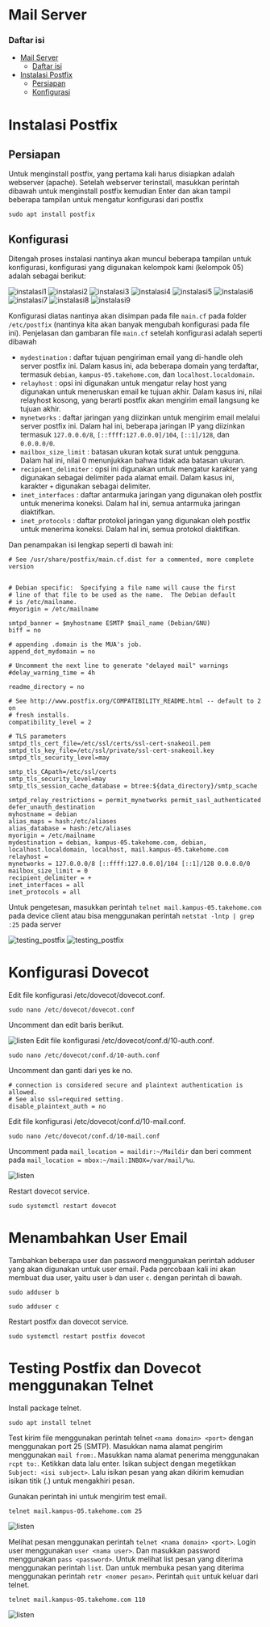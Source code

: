 # Mail Server

### Daftar isi

- [Mail Server](#mail-server)
  - [Daftar isi](#daftar-isi)
- [Instalasi Postfix](#instalasi-postfix)
  - [Persiapan](#persiapan)
  - [Konfigurasi](#konfigurasi)

# Instalasi Postfix

## Persiapan

Untuk menginstall postfix, yang pertama kali harus disiapkan adalah webserver (apache). Setelah webserver terinstall, masukkan perintah dibawah untuk menginstall postfix kemudian Enter dan akan tampil beberapa tampilan untuk mengatur konfigurasi dari postfix

```console
sudo apt install postfix
```

## Konfigurasi

Ditengah proses instalasi nantinya akan muncul beberapa tampilan untuk konfigurasi, konfigurasi yang digunakan kelompok kami (kelompok 05) adalah sebagai berikut:

![instalasi1](blob/postfix/install_1.png)
![instalasi2](blob/postfix/install_2.png)
![instalasi3](blob/postfix/install_3.png)
![instalasi4](blob/postfix/install_4.png)
![instalasi5](blob/postfix/install_5.png)
![instalasi6](blob/postfix/install_6.png)
![instalasi7](blob/postfix/install_7.png)
![instalasi8](blob/postfix/install_8.png)
![instalasi9](blob/postfix/install_9.png)

Konfigurasi diatas nantinya akan disimpan pada file `main.cf` pada folder `/etc/postfix` (nantinya kita akan banyak mengubah konfigurasi pada file ini). Penjelasan dan gambaran file `main.cf` setelah konfigurasi adalah seperti dibawah

- `mydestination` : daftar tujuan pengiriman email yang di-handle oleh server postfix ini. Dalam kasus ini, ada beberapa domain yang terdaftar, termasuk `debian`, `kampus-05.takehome.com`, dan `localhost.localdomain`.
- `relayhost` : opsi ini digunakan untuk mengatur relay host yang digunakan untuk meneruskan email ke tujuan akhir. Dalam kasus ini, nilai relayhost kosong, yang berarti postfix akan mengirim email langsung ke tujuan akhir.
- `mynetworks` : daftar jaringan yang diizinkan untuk mengirim email melalui server postfix ini. Dalam hal ini, beberapa jaringan IP yang diizinkan termasuk `127.0.0.0/8`, `[::ffff:127.0.0.0]/104`, `[::1]/128`, dan `0.0.0.0/0`.
- `mailbox_size_limit` : batasan ukuran kotak surat untuk pengguna. Dalam hal ini, nilai 0 menunjukkan bahwa tidak ada batasan ukuran.
- `recipient_delimiter` : opsi ini digunakan untuk mengatur karakter yang digunakan sebagai delimiter pada alamat email. Dalam kasus ini, karakter `+` digunakan sebagai delimiter.
- `inet_interfaces` : daftar antarmuka jaringan yang digunakan oleh postfix untuk menerima koneksi. Dalam hal ini, semua antarmuka jaringan diaktifkan.
- `inet_protocols` : daftar protokol jaringan yang digunakan oleh postfix untuk menerima koneksi. Dalam hal ini, semua protokol diaktifkan.

Dan penampakan isi lengkap seperti di bawah ini:

```console
# See /usr/share/postfix/main.cf.dist for a commented, more complete version


# Debian specific:  Specifying a file name will cause the first
# line of that file to be used as the name.  The Debian default
# is /etc/mailname.
#myorigin = /etc/mailname

smtpd_banner = $myhostname ESMTP $mail_name (Debian/GNU)
biff = no

# appending .domain is the MUA's job.
append_dot_mydomain = no

# Uncomment the next line to generate "delayed mail" warnings
#delay_warning_time = 4h

readme_directory = no

# See http://www.postfix.org/COMPATIBILITY_README.html -- default to 2 on
# fresh installs.
compatibility_level = 2

# TLS parameters
smtpd_tls_cert_file=/etc/ssl/certs/ssl-cert-snakeoil.pem
smtpd_tls_key_file=/etc/ssl/private/ssl-cert-snakeoil.key
smtpd_tls_security_level=may

smtp_tls_CApath=/etc/ssl/certs
smtp_tls_security_level=may
smtp_tls_session_cache_database = btree:${data_directory}/smtp_scache

smtpd_relay_restrictions = permit_mynetworks permit_sasl_authenticated defer_unauth_destination
myhostname = debian
alias_maps = hash:/etc/aliases
alias_database = hash:/etc/aliases
myorigin = /etc/mailname
mydestination = debian, kampus-05.takehome.com, debian, localhost.localdomain, localhost, mail.kampus-05.takehome.com
relayhost =
mynetworks = 127.0.0.0/8 [::ffff:127.0.0.0]/104 [::1]/128 0.0.0.0/0
mailbox_size_limit = 0
recipient_delimiter = +
inet_interfaces = all
inet_protocols = all
```

Untuk pengetesan, masukkan perintah `telnet mail.kampus-05.takehome.com` pada device client atau bisa menggunakan perintah `netstat -lntp | grep :25` pada server

![testing_postfix](blob/postfix/testing_postfix.png)
![testing_postfix](blob/postfix/testing_server.png)

[def]: #daftar-isi

# Konfigurasi Dovecot

Edit file konfigurasi /etc/dovecot/dovecot.conf.

```console
sudo nano /etc/dovecot/dovecot.conf
```

Uncomment dan edit baris berikut.

![listen](blob/dovecot/listen.png)
Edit file konfigurasi /etc/dovecot/conf.d/10-auth.conf.

```console
sudo nano /etc/dovecot/conf.d/10-auth.conf
```

Uncomment dan ganti dari yes ke no.

```console
# connection is considered secure and plaintext authentication is allowed.
# See also ssl=required setting.
disable_plaintext_auth = no
```

Edit file konfigurasi /etc/dovecot/conf.d/10-mail.conf.

```console
sudo nano /etc/dovecot/conf.d/10-mail.conf
```

Uncomment pada `mail_location = maildir:~/Maildir` dan beri comment pada `mail_location = mbox:~/mail:INBOX=/var/mail/%u`.

![listen](blob/dovecot/main_location.png)

Restart dovecot service.

```console
sudo systemctl restart dovecot
```

# Menambahkan User Email

Tambahkan beberapa user dan password menggunakan perintah adduser yang akan digunakan untuk user email. Pada percobaan kali ini akan membuat dua user, yaitu user `b` dan user `c`. dengan perintah di bawah.

```console
sudo adduser b
```

```console
sudo adduser c
```

Restart postfix dan dovecot service.

```console
sudo systemctl restart postfix dovecot
```

# Testing Postfix dan Dovecot menggunakan Telnet

Install package telnet.

```console
sudo apt install telnet
```

Test kirim file menggunakan perintah telnet `<nama domain> <port>` dengan menggunakan port 25 (SMTP). Masukkan nama alamat pengirim menggunakan `mail from:`. Masukkan nama alamat penerima menggunakan `rcpt to:`. Ketikkan data lalu enter. Isikan subject dengan megetikkan `Subject: <isi subject>`. Lalu isikan pesan yang akan dikirim kemudian isikan titik (.) untuk mengakhiri pesan.

Gunakan perintah ini untuk mengirim test email.

```console
telnet mail.kampus-05.takehome.com 25
```

![listen](blob/dovecot/test2.jpg)

Melihat pesan menggunakan perintah `telnet <nama domain> <port>`. Login user menggunakan `user <nama user>`. Dan masukkan password menggunakan `pass <password>`. Untuk melihat list pesan yang diterima menggunakan perintah `list`. Dan untuk membuka pesan yang diterima menggunakan perintah `retr <nomer pesan>`. Perintah `quit` untuk keluar dari telnet.

```console
telnet mail.kampus-05.takehome.com 110
```

![listen](blob/dovecot/test.jpg)
